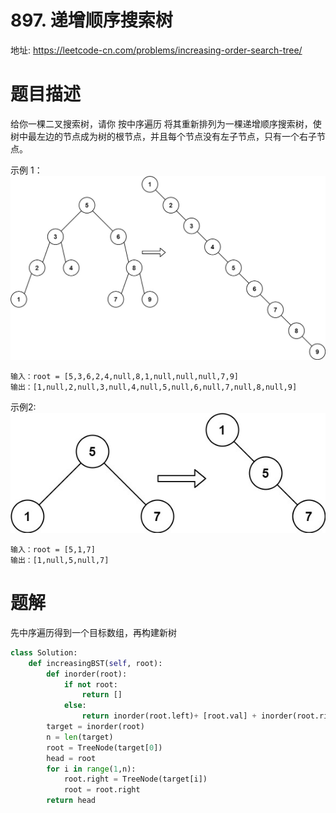 # 897. 递增顺序搜索树
地址: https://leetcode-cn.com/problems/increasing-order-search-tree/

# 题目描述
给你一棵二叉搜索树，请你 按中序遍历 将其重新排列为一棵递增顺序搜索树，使树中最左边的节点成为树的根节点，并且每个节点没有左子节点，只有一个右子节点。

示例 1：
![img](../pic/879_ex1.jpg)

```
输入：root = [5,3,6,2,4,null,8,1,null,null,null,7,9]
输出：[1,null,2,null,3,null,4,null,5,null,6,null,7,null,8,null,9]
```

示例2:
![img](../pic/897_ex2.jpg)

```
输入：root = [5,1,7]
输出：[1,null,5,null,7]
```

# 题解
先中序遍历得到一个目标数组，再构建新树
```python
class Solution:
    def increasingBST(self, root):
        def inorder(root):
            if not root:
                return []
            else:
                return inorder(root.left)+ [root.val] + inorder(root.right)
        target = inorder(root)
        n = len(target)
        root = TreeNode(target[0])
        head = root
        for i in range(1,n):
            root.right = TreeNode(target[i])
            root = root.right
        return head
```

